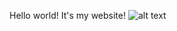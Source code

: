 Hello world! It's my website!
![alt text]((https://en.wikipedia.org/wiki/New_Jersey_Devils#/media/File:New_Jersey_Devils_logo.svg))
